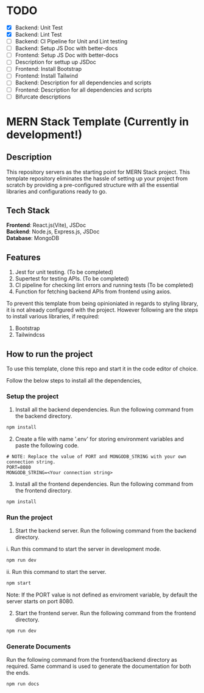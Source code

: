 # TODO

- [x] Backend: Unit Test
- [x] Backend: Lint Test
- [ ] Backend: CI Pipeline for Unit and Lint testing
- [ ] Backend: Setup JS Doc with better-docs
- [ ] Frontend: Setup JS Doc with better-docs
- [ ] Description for settup up JSDoc
- [ ] Frontend: Install Bootstrap
- [ ] Frontend: Install Tailwind
- [ ] Backend: Description for all dependencies and scripts
- [ ] Frontend: Description for all dependencies and scripts
- [ ] Bifurcate descriptions

# MERN Stack Template (Currently in development!)

## Description

This repository servers as the starting point for MERN Stack project. This template repository eliminates the hassle of setting up your project from scratch by providing a pre-configured structure with all the essential libraries and configurations ready to go.

## Tech Stack

**Frontend**: React.js(Vite), JSDoc  
**Backend**: Node.js, Express.js, JSDoc  
**Database**: MongoDB

## Features

1. Jest for unit testing. (To be completed)
2. Supertest for testing APIs. (To be completed)
3. CI pipeline for checking lint errors and running tests (To be completed)
4. Function for fetching backend APIs from frontend using axios.

To prevent this template from being opinioniated in regards to styling library, it is not already configured with the project. However following are the steps to install various libraries, if required:

1. Bootstrap
2. Tailwindcss

## How to run the project

To use this template, clone this repo and start it in the code editor of choice.

Follow the below steps to install all the dependencies,

### Setup the project

1. Install all the backend dependencies. Run the following command from the backend directory.

```bash
npm install
```

2. Create a file with name '.env' for storing environment variables and paste the following code.

```
# NOTE: Replace the value of PORT and MONGODB_STRING with your own connection string.
PORT=8080
MONGODB_STRING=<Your connection string>
```

3. Install all the frontend dependencies. Run the following command from the frontend directory.

```bash
npm install
```

### Run the project

1. Start the backend server. Run the following command from the backend directory.

i. Run this command to start the server in development mode.

```bash
npm run dev
```

ii. Run this command to start the server.

```bash
npm start
```

Note: If the PORT value is not defined as enviroment variable, by default the server starts on port 8080.

2. Start the frontend server. Run the following command from the frontend directory.

```bash
npm run dev
```

### Generate Documents

Run the following command from the frontend/backend directory as required. Same command is used to generate the documentation for both the ends.

```bash
npm run docs
```
